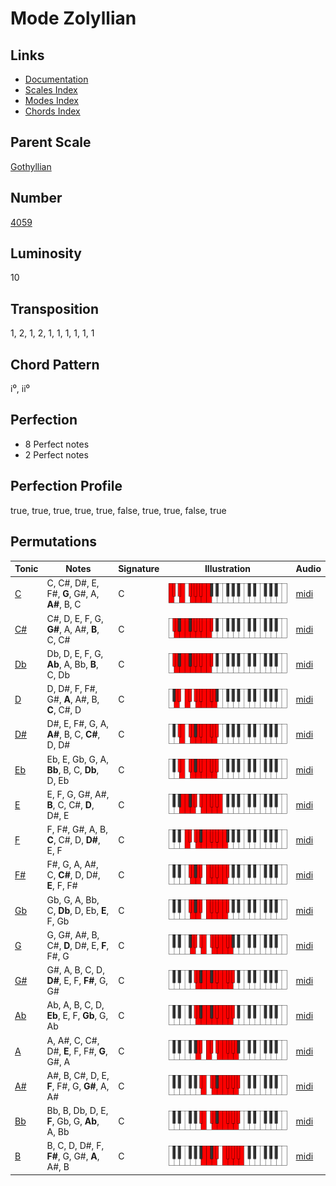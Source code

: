 # Mode Zolyllian

## Links

- [Documentation](README.md)
- [Scales Index](Scales.md)
- [Modes Index](Modes.md)
- [Chords Index](Chords.md)

## Parent Scale

[Gothyllian](ScaleGothyllian.md)

## Number

[4059](https://ianring.com/musictheory/scales/4059)

## Luminosity

10

## Transposition

1, 2, 1, 2, 1, 1, 1, 1, 1, 1

## Chord Pattern

i⁰, ii⁰

## Perfection

- 8 Perfect notes
- 2 Perfect notes

## Perfection Profile

true, true, true, true, true, false, true, true, false, true

## Permutations

| Tonic | Notes | Signature | Illustration | Audio |
|-------|-------|-----------|--------------|-------|
| [C](ModeCNaturalZolyllian.md) | C, C#, D#, E, F#, **G**, G#, A, **A#**, B, C | C | ![CNaturalZolyllian](ModeCNaturalZolyllian.png) | [midi](https://github.com/edipermadi/music/blob/main/docs/ModeCNaturalZolyllian.mid?raw=true) |
| [C#](ModeCSharpZolyllian.md) | C#, D, E, F, G, **G#**, A, A#, **B**, C, C# | C | ![CSharpZolyllian](ModeCSharpZolyllian.png) | [midi](https://github.com/edipermadi/music/blob/main/docs/ModeCSharpZolyllian.mid?raw=true) |
| [Db](ModeDFlatZolyllian.md) | Db, D, E, F, G, **Ab**, A, Bb, **B**, C, Db | C | ![DFlatZolyllian](ModeDFlatZolyllian.png) | [midi](https://github.com/edipermadi/music/blob/main/docs/ModeDFlatZolyllian.mid?raw=true) |
| [D](ModeDNaturalZolyllian.md) | D, D#, F, F#, G#, **A**, A#, B, **C**, C#, D | C | ![DNaturalZolyllian](ModeDNaturalZolyllian.png) | [midi](https://github.com/edipermadi/music/blob/main/docs/ModeDNaturalZolyllian.mid?raw=true) |
| [D#](ModeDSharpZolyllian.md) | D#, E, F#, G, A, **A#**, B, C, **C#**, D, D# | C | ![DSharpZolyllian](ModeDSharpZolyllian.png) | [midi](https://github.com/edipermadi/music/blob/main/docs/ModeDSharpZolyllian.mid?raw=true) |
| [Eb](ModeEFlatZolyllian.md) | Eb, E, Gb, G, A, **Bb**, B, C, **Db**, D, Eb | C | ![EFlatZolyllian](ModeEFlatZolyllian.png) | [midi](https://github.com/edipermadi/music/blob/main/docs/ModeEFlatZolyllian.mid?raw=true) |
| [E](ModeENaturalZolyllian.md) | E, F, G, G#, A#, **B**, C, C#, **D**, D#, E | C | ![ENaturalZolyllian](ModeENaturalZolyllian.png) | [midi](https://github.com/edipermadi/music/blob/main/docs/ModeENaturalZolyllian.mid?raw=true) |
| [F](ModeFNaturalZolyllian.md) | F, F#, G#, A, B, **C**, C#, D, **D#**, E, F | C | ![FNaturalZolyllian](ModeFNaturalZolyllian.png) | [midi](https://github.com/edipermadi/music/blob/main/docs/ModeFNaturalZolyllian.mid?raw=true) |
| [F#](ModeFSharpZolyllian.md) | F#, G, A, A#, C, **C#**, D, D#, **E**, F, F# | C | ![FSharpZolyllian](ModeFSharpZolyllian.png) | [midi](https://github.com/edipermadi/music/blob/main/docs/ModeFSharpZolyllian.mid?raw=true) |
| [Gb](ModeGFlatZolyllian.md) | Gb, G, A, Bb, C, **Db**, D, Eb, **E**, F, Gb | C | ![GFlatZolyllian](ModeGFlatZolyllian.png) | [midi](https://github.com/edipermadi/music/blob/main/docs/ModeGFlatZolyllian.mid?raw=true) |
| [G](ModeGNaturalZolyllian.md) | G, G#, A#, B, C#, **D**, D#, E, **F**, F#, G | C | ![GNaturalZolyllian](ModeGNaturalZolyllian.png) | [midi](https://github.com/edipermadi/music/blob/main/docs/ModeGNaturalZolyllian.mid?raw=true) |
| [G#](ModeGSharpZolyllian.md) | G#, A, B, C, D, **D#**, E, F, **F#**, G, G# | C | ![GSharpZolyllian](ModeGSharpZolyllian.png) | [midi](https://github.com/edipermadi/music/blob/main/docs/ModeGSharpZolyllian.mid?raw=true) |
| [Ab](ModeAFlatZolyllian.md) | Ab, A, B, C, D, **Eb**, E, F, **Gb**, G, Ab | C | ![AFlatZolyllian](ModeAFlatZolyllian.png) | [midi](https://github.com/edipermadi/music/blob/main/docs/ModeAFlatZolyllian.mid?raw=true) |
| [A](ModeANaturalZolyllian.md) | A, A#, C, C#, D#, **E**, F, F#, **G**, G#, A | C | ![ANaturalZolyllian](ModeANaturalZolyllian.png) | [midi](https://github.com/edipermadi/music/blob/main/docs/ModeANaturalZolyllian.mid?raw=true) |
| [A#](ModeASharpZolyllian.md) | A#, B, C#, D, E, **F**, F#, G, **G#**, A, A# | C | ![ASharpZolyllian](ModeASharpZolyllian.png) | [midi](https://github.com/edipermadi/music/blob/main/docs/ModeASharpZolyllian.mid?raw=true) |
| [Bb](ModeBFlatZolyllian.md) | Bb, B, Db, D, E, **F**, Gb, G, **Ab**, A, Bb | C | ![BFlatZolyllian](ModeBFlatZolyllian.png) | [midi](https://github.com/edipermadi/music/blob/main/docs/ModeBFlatZolyllian.mid?raw=true) |
| [B](ModeBNaturalZolyllian.md) | B, C, D, D#, F, **F#**, G, G#, **A**, A#, B | C | ![BNaturalZolyllian](ModeBNaturalZolyllian.png) | [midi](https://github.com/edipermadi/music/blob/main/docs/ModeBNaturalZolyllian.mid?raw=true) |
